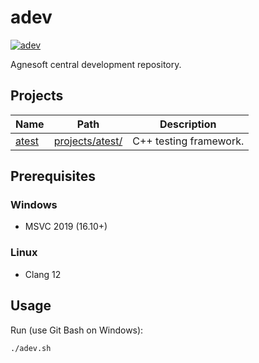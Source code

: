 # adev

[![adev](https://github.com/agnesoft/adev/actions/workflows/adev.yml/badge.svg)](https://github.com/agnesoft/adev/actions/workflows/adev.yml)

Agnesoft central development repository.

## Projects

| Name                              | Path                               | Description            |
| --------------------------------- | ---------------------------------- | ---------------------- |
| [atest](projects/atest/readme.md) | [projects/atest/](projects/acore/) | C++ testing framework. |

## Prerequisites

### Windows

-   MSVC 2019 (16.10+)

### Linux

-   Clang 12

## Usage

Run (use Git Bash on Windows):

```
./adev.sh
```
